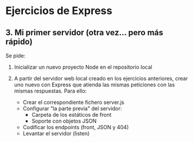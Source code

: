# Ejercicios de Express

## 3. Mi primer servidor (otra vez... pero más rápido)

Se pide:

1. Inicializar un nuevo proyecto Node en el repositorio local
2. A partir del servidor web local creado en los ejercicios anteriores, crear uno nuevo con Express que atienda las mismas peticiones con las mismas respuestas. Para ello:

    - Crear el correspondiente fichero server.js
    - Configurar "la parte previa" del servidor:
        - Carpeta de los estáticos de front
        - Soporte con objetos JSON
    - Codificar los endpoints (front, JSON y 404)
    - Levantar el servidor (listen)